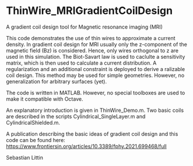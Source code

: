 # ThinWire_MRIGradientCoilDesign
A gradient coil design tool for Magnetic resonance imaging (MRI)

This code demonstrates the use of thin wires to approximate a current
density. In gradient coil design for MRI usually only the z-component
of the magnetic field (Bz) is considered. Hence, only wires orthogonal to
z are used in this simulation. The Biot-Savart law is used to caclulte a 
sensitivity matrix, which is then used to calculate a current 
distribution. A regularization and an additional constraint is deployed to 
derive a ralizable coil design.
This method may be used for simple geometries. However, no generalization
for arbitrary surfaces (yet).

The code is written in MATLAB. However, no special toolboxes are used to 
make it compatible with Octave.

An explanatory introduction is given in ThinWire_Demo.m. Two basic coils
are described in the scripts Cylindrical_SingleLayer.m and 
CylindricalShielded.m.

A publication describing the basic ideas of gradient coil design and this code can be found here: https://www.frontiersin.org/articles/10.3389/fphy.2021.699468/full

Sebastian Littin
